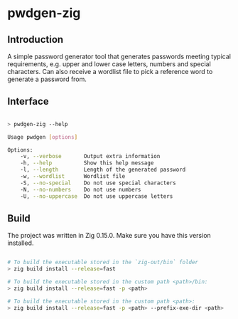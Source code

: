 # pwdgen-zig

## Introduction

A simple password generator tool that generates passwords meeting typical requirements, e.g. upper and lower case letters, numbers and special characters.
Can also receive a wordlist file to pick a reference word to generate a password from.

## Interface

```bash

> pwdgen-zig --help

Usage pwdgen [options]

Options:
    -v, --verbose       Output extra information
    -h, --help          Show this help message
    -l, --length        Length of the generated password
    -w, --wordlist      Wordlist file
    -S, --no-special    Do not use special characters
    -N, --no-numbers    Do not use numbers
    -U, --no-uppercase  Do not use uppercase letters
```

## Build

The project was written in Zig 0.15.0. Make sure you have this version installed.

```bash

# To build the executable stored in the `zig-out/bin` folder
> zig build install --release=fast

# To build the executable stored in the custom path <path>/bin:
> zig build install --release=fast -p <path>

# To build the executable stored in the custom path <path>:
> zig build install --release=fast -p <path> --prefix-exe-dir <path>

```